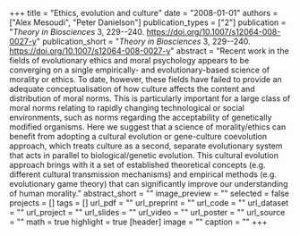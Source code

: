 +++
title = "Ethics, evolution and culture"
date = "2008-01-01"
authors = ["Alex Mesoudi", "Peter Danielson"]
publication_types = ["2"]
publication = "_Theory in Biosciences_ 3, 229--240. https://doi.org/10.1007/s12064-008-0027-y"
publication_short = "_Theory in Biosciences_ 3, 229--240. https://doi.org/10.1007/s12064-008-0027-y"
abstract = "Recent work in the fields of evolutionary ethics and moral psychology appears to be converging on a single empirically- and evolutionary-based science of morality or ethics. To date, however, these fields have failed to provide an adequate conceptualisation of how culture affects the content and distribution of moral norms. This is particularly important for a large class of moral norms relating to rapidly changing technological or social environments, such as norms regarding the acceptability of genetically modified organisms. Here we suggest that a science of morality/ethics can benefit from adopting a cultural evolution or gene-culture coevolution approach, which treats culture as a second, separate evolutionary system that acts in parallel to biological/genetic evolution. This cultural evolution approach brings with it a set of established theoretical concepts (e.g. different cultural transmission mechanisms) and empirical methods (e.g. evolutionary game theory) that can significantly improve our understanding of human morality."
abstract_short = ""
image_preview = ""
selected = false
projects = []
tags = []
url_pdf = ""
url_preprint = ""
url_code = ""
url_dataset = ""
url_project = ""
url_slides = ""
url_video = ""
url_poster = ""
url_source = ""
math = true
highlight = true
[header]
image = ""
caption = ""
+++
